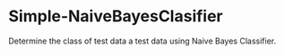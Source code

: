 # Simple-NaiveBayesClasifier
Determine the class of test data a test data using Naive Bayes Classifier.
